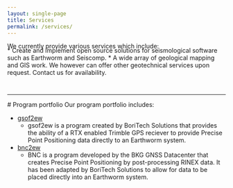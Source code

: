 ```yaml
---
layout: single-page
title: Services
permalink: /services/
---
```

 <p style="margin-bottom: -0.5em;">
We currently provide various services which include:
 </p>
   * Create and implement open source solutions for seismological software such as Earthworm and Seiscomp.
   * A wide array of geological mapping and GIS work. 
We however can offer other geotechnical services upon request. Contact us for availability.

<hr style="margin-top: 3em;">
# Program portfolio
Our program portfolio includes:

  * [gsof2ew](https://github.com/Boritech-Solutions/GSOF2EW)
    * gsof2ew is a program created by BoriTech Solutions that provides the ability of a 
    RTX enabled Trimble GPS reciever to provide Precise Point Positioning data directly to an Earthworm system.
  * [bnc2ew](https://github.com/Boritech-Solutions/BNC2EW)
    * BNC is a program developed by the BKG GNSS Datacenter that creates 
    Precise Point Positioning by post-processing RINEX data. It has been adapted by BoriTech Solutions 
    to allow for data to be placed directly into an Earthworm system.
